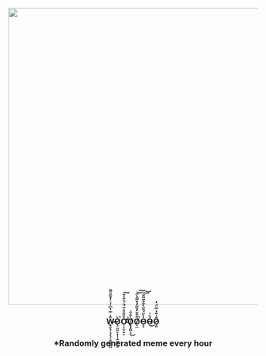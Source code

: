 <p align="center">
        <img src="https://i.redd.it/on8zka92ajf91.jpg" width="600" height="600">
        </p>
        <h3 align="center">W̶̢͍̖̜̘̝̖̝͔͚̝͚͖̑̾̿̔͆͐͗͛̓͊̂̎̌̄Ò̷̖̠͈͖̙̣̜̹̮̻̦͙̬̚Ơ̴̜̟̼̣͍̊̈̐̎͐̈́̈́̀̐̇̆̕̚͠ͅO̸̢̧̪̬͙͐̐̆͐͜O̸͔̤͒͒̆̓̆̋̓̊̋̑̀͂̚͝͠O̶̞͓̓̀̈́̎̋̀͋̄̆͌̆͠͝Ó̴̀͗͜O̷̞͈͊͗̄̓̿̈́̒</h3>
        <h3 align="center">*Randomly generated meme every hour</h3>
    